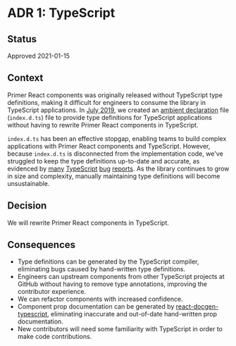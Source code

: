 # ADR 1: TypeScript

## Status

Approved 2021-01-15

## Context

Primer React components was originally released without TypeScript type definitions, making it difficult for engineers to consume the library in TypeScript applications. In [July 2019](https://github.com/primer/components/commit/2983c935ea9ad600c04078adb25e40c3624c11fa#diff-7aa4473ede4abd9ec099e87fec67fd57afafaf39e05d493ab4533acc38547eb8), we created an [ambient declaration](https://www.geeksforgeeks.org/typescript-ambients-declaration/) file (`index.d.ts`) file to provide type definitions for TypeScript applications without having to rewrite Primer React components in TypeScript. 

`index.d.ts` has been an effective stopgap, enabling teams to build complex applications with Primer React components and TypeScript. However, because `index.d.ts` is disconnected from the implementation code, we've struggled to keep the type definitions up-to-date and accurate, as evidenced by [many](https://github.com/primer/components/issues/906) [TypeScript](https://github.com/primer/components/issues/540) [bug](https://github.com/primer/components/issues/520) [reports](https://github.com/primer/components/issues/534). As the library continues to grow in size and complexity, manually maintaining type definitions will become unsustainable.

## Decision

We will rewrite Primer React components in TypeScript.

## Consequences

- Type definitions can be generated by the TypeScript compiler, eliminating bugs caused by hand-written type definitions.
- Engineers can upstream components from other TypeScript projects at GitHub without having to remove type annotations, improving the contributor experience.
- We can refactor components with increased confidence.
- Component prop documentation can be generated by [react-docgen-typescript](https://github.com/styleguidist/react-docgen-typescript), eliminating inaccurate and out-of-date hand-written prop documentation.
- New contributors will need some familiarity with TypeScript in order to make code contributions.
